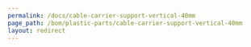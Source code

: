 ```yaml
---
permalink: /docs/cable-carrier-support-vertical-40mm
page_path: /bom/plastic-parts/cable-carrier-support-vertical-40mm
layout: redirect
---
```


